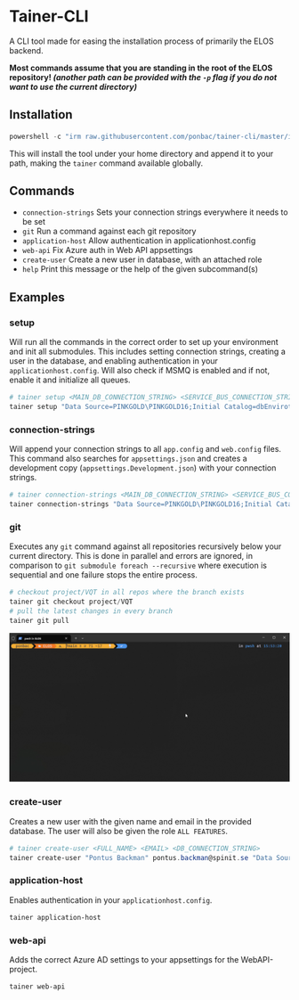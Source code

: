 # Tainer-CLI

A CLI tool made for easing the installation process of primarily the ELOS backend.

**Most commands assume that you are standing in the root of the ELOS repository! _(another path can be provided with the `-p` flag if you do not want to use the current directory)_**

## Installation

```powershell
powershell -c "irm raw.githubusercontent.com/ponbac/tainer-cli/master/install.ps1 | iex"
```

This will install the tool under your home directory and append it to your path, making the `tainer` command available globally.

## Commands

- `connection-strings` Sets your connection strings everywhere it needs to be set
- `git` Run a command against each git repository
- `application-host` Allow authentication in applicationhost.config
- `web-api` Fix Azure auth in Web API appsettings
- `create-user` Create a new user in database, with an attached role
- `help` Print this message or the help of the given subcommand(s)

## Examples

### setup

Will run all the commands in the correct order to set up your environment and init all submodules. This includes setting connection strings, creating a user in the database, and enabling authentication in your `applicationhost.config`. Will also check if MSMQ is enabled and if not, enable it and initialize all queues.

```powershell
# tainer setup <MAIN_DB_CONNECTION_STRING> <SERVICE_BUS_CONNECTION_STRING>
tainer setup "Data Source=PINKGOLD\PINKGOLD16;Initial Catalog=dbEnvirotainerELOS;Integrated Security=SSPI;" "Data Source=PINKGOLD\PINKGOLD16;Initial Catalog=EnvirotainerNServiceBus;Integrated Security=SSPI;"
```

### connection-strings

Will append your connection strings to all `app.config` and `web.config` files. This command also searches for `appsettings.json` and creates a development copy (`appsettings.Development.json`) with your connection strings.

```powershell
# tainer connection-strings <MAIN_DB_CONNECTION_STRING> <SERVICE_BUS_CONNECTION_STRING>
tainer connection-strings "Data Source=PINKGOLD\PINKGOLD16;Initial Catalog=dbEnvirotainerELOS;Integrated Security=SSPI;" "Data Source=PINKGOLD\PINKGOLD16;Initial Catalog=EnvirotainerNServiceBus;Integrated Security=SSPI;"
```

### git

Executes any `git` command against all repositories recursively below your current directory. This is done in parallel and errors are ignored, in comparison to `git submodule foreach --recursive` where execution is sequential and one failure stops the entire process.

```powershell
# checkout project/VQT in all repos where the branch exists
tainer git checkout project/VQT
# pull the latest changes in every branch
tainer git pull
```

![](/docs/images/git-demo.gif)

### create-user

Creates a new user with the given name and email in the provided database. The user will also be given the role `ALL FEATURES`.

```powershell
# tainer create-user <FULL_NAME> <EMAIL> <DB_CONNECTION_STRING>
tainer create-user "Pontus Backman" pontus.backman@spinit.se "Data Source=PINKGOLD\PINKGOLD16;Initial Catalog=dbEnvirotainerELOS;Integrated Security=SSPI;"
```

### application-host

Enables authentication in your `applicationhost.config`.

```powershell
tainer application-host
```

### web-api

Adds the correct Azure AD settings to your appsettings for the WebAPI-project.

```powershell
tainer web-api
```
